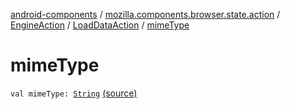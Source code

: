 [android-components](../../../index.md) / [mozilla.components.browser.state.action](../../index.md) / [EngineAction](../index.md) / [LoadDataAction](index.md) / [mimeType](./mime-type.md)

# mimeType

`val mimeType: `[`String`](https://kotlinlang.org/api/latest/jvm/stdlib/kotlin/-string/index.html) [(source)](https://github.com/mozilla-mobile/android-components/blob/master/components/browser/state/src/main/java/mozilla/components/browser/state/action/BrowserAction.kt#L479)